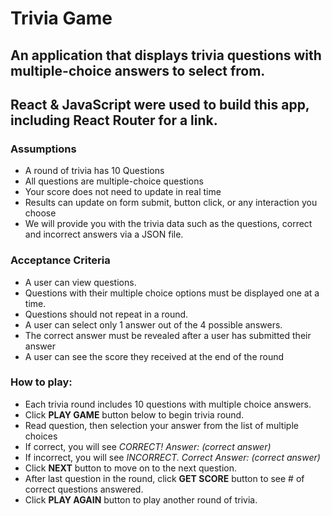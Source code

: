 # Trivia Game

## An application that displays trivia questions with multiple-choice answers to select from.

## React & JavaScript were used to build this app, including React Router for a link.

### Assumptions
  - A round of trivia has 10 Questions
  - All questions are multiple-choice questions
  - Your score does not need to update in real time
  - Results can update on form submit, button click, or any interaction you choose
  - We will provide you with the trivia data such as the questions, correct and incorrect answers via a JSON file.

### Acceptance Criteria

- A user can view questions.
- Questions with their multiple choice options must be displayed one at a time.
- Questions should not repeat in a round.
- A user can select only 1 answer out of the 4 possible answers.
- The correct answer must be revealed after a user has submitted their answer
- A user can see the score they received at the end of the round

### How to play:

- Each trivia round includes 10 questions with multiple choice answers.
- Click **PLAY GAME** button below to begin trivia round.
- Read question, then selection your answer from the list of multiple choices
- If correct, you will see *CORRECT! Answer: (correct answer)*
- If incorrect, you will see *INCORRECT. Correct Answer: (correct answer)*
- Click **NEXT** button to move on to the next question.
- After last question in the round, click **GET SCORE** button to see # of correct questions answered.
- Click **PLAY AGAIN** button to play another round of trivia.
